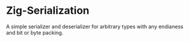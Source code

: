 # Zig-Serialization
A simple serializer and deserializer for arbitrary types with any endianess and bit or byte packing.
